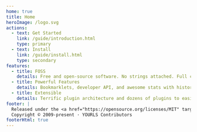 ```yaml
---
home: true
title: Home
heroImage: /logo.svg
actions:
  - text: Get Started
    link: /guide/introduction.html
    type: primary
  - text: Install
    link: /guide/install.html
    type: secondary
features:
  - title: FOSS
    details: Free and open-source software. No strings attached. Full control over your data, on your own domain.
  - title: Powerful Features
    details: Bookmarklets, developer API, and awesome stats with historical click reports, referrers tracking and visitors geo-location.
  - title: Extensible
    details: Terrific plugin architecture and dozens of plugins to easily implement new features. Make YOURLS work exactly the way you need. Endless possibilities.
footer: |
  Released under the <a href="https://opensource.org/licenses/MIT" target="_blank" rel="noopener noreferrer">MIT License</a>.<br>
  Copyright © 2009-present · YOURLS Contributors
footerHtml: true
---
```

